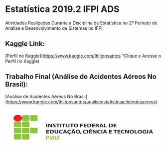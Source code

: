 # Estatística 2019.2 IFPI ADS

Atividades Realizadas Durante a Disciplina de Estatística
no 2º Período de Análise e Desenvolvimento de Sistemas no IFPI.

## Kaggle Link:
[Perfil no Kaggle](https://www.kaggle.com/jhiltonsantos "Clique e Acesse o Perfil no Kaggle)

## Trabalho Final (Análise de Acidentes Aéreos No Brasil):
[Análise de Acidentes Aéreos No Brasil] (https://www.kaggle.com/jhiltonsantos/analiseestatisticaacidentesaereos)

<img src="https://github.com/jhiltonsantos/ADS-Algoritmos-IFPI/blob/master/ifpilogo.png" height="120" width="500">



